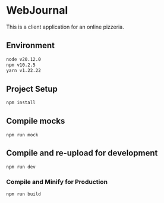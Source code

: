 # WebJournal

This is a client application for an online pizzeria.

## Environment
```sh
node v20.12.0
npm v10.2.5
yarn v1.22.22
```

## Project Setup

```sh
npm install
```

## Compile mocks

```
npm run mock
```

## Compile and re-upload for development

```
npm run dev
```

### Compile and Minify for Production

```sh
npm run build
```


